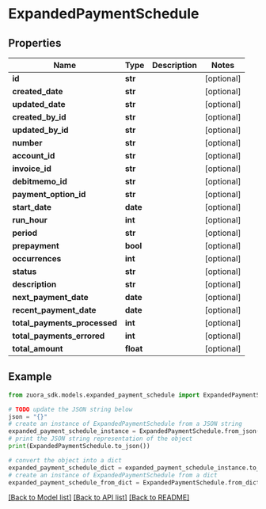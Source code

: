 # ExpandedPaymentSchedule


## Properties

Name | Type | Description | Notes
------------ | ------------- | ------------- | -------------
**id** | **str** |  | [optional] 
**created_date** | **str** |  | [optional] 
**updated_date** | **str** |  | [optional] 
**created_by_id** | **str** |  | [optional] 
**updated_by_id** | **str** |  | [optional] 
**number** | **str** |  | [optional] 
**account_id** | **str** |  | [optional] 
**invoice_id** | **str** |  | [optional] 
**debitmemo_id** | **str** |  | [optional] 
**payment_option_id** | **str** |  | [optional] 
**start_date** | **date** |  | [optional] 
**run_hour** | **int** |  | [optional] 
**period** | **str** |  | [optional] 
**prepayment** | **bool** |  | [optional] 
**occurrences** | **int** |  | [optional] 
**status** | **str** |  | [optional] 
**description** | **str** |  | [optional] 
**next_payment_date** | **date** |  | [optional] 
**recent_payment_date** | **date** |  | [optional] 
**total_payments_processed** | **int** |  | [optional] 
**total_payments_errored** | **int** |  | [optional] 
**total_amount** | **float** |  | [optional] 

## Example

```python
from zuora_sdk.models.expanded_payment_schedule import ExpandedPaymentSchedule

# TODO update the JSON string below
json = "{}"
# create an instance of ExpandedPaymentSchedule from a JSON string
expanded_payment_schedule_instance = ExpandedPaymentSchedule.from_json(json)
# print the JSON string representation of the object
print(ExpandedPaymentSchedule.to_json())

# convert the object into a dict
expanded_payment_schedule_dict = expanded_payment_schedule_instance.to_dict()
# create an instance of ExpandedPaymentSchedule from a dict
expanded_payment_schedule_from_dict = ExpandedPaymentSchedule.from_dict(expanded_payment_schedule_dict)
```
[[Back to Model list]](../README.md#documentation-for-models) [[Back to API list]](../README.md#documentation-for-api-endpoints) [[Back to README]](../README.md)


